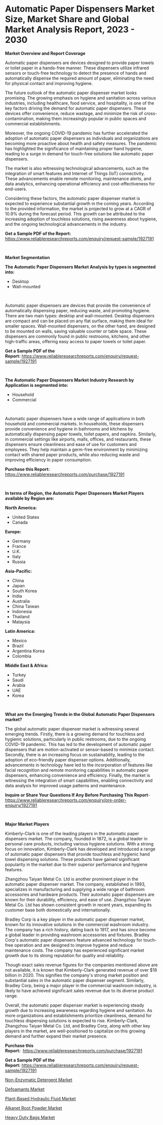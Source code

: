 <p><h1>Automatic Paper Dispensers Market Size, Market Share and Global Market Analysis Report, 2023 - 2030</h1></p><p><strong>Market Overview and Report Coverage</strong></p>
<p><p>Automatic paper dispensers are devices designed to provide paper towels or toilet paper in a hands-free manner. These dispensers utilize infrared sensors or touch-free technology to detect the presence of hands and automatically dispense the required amount of paper, eliminating the need for physical contact and improving hygiene.</p><p>The future outlook of the automatic paper dispenser market looks promising. The growing emphasis on hygiene and sanitation across various industries, including healthcare, food service, and hospitality, is one of the key factors driving the demand for automatic paper dispensers. These devices offer convenience, reduce wastage, and minimize the risk of cross-contamination, making them increasingly popular in public spaces and commercial establishments.</p><p>Moreover, the ongoing COVID-19 pandemic has further accelerated the adoption of automatic paper dispensers as individuals and organizations are becoming more proactive about health and safety measures. The pandemic has highlighted the significance of maintaining proper hand hygiene, leading to a surge in demand for touch-free solutions like automatic paper dispensers.</p><p>The market is also witnessing technological advancements, such as the integration of smart features and Internet of Things (IoT) connectivity. These advancements enable remote monitoring, maintenance alerts, and data analytics, enhancing operational efficiency and cost-effectiveness for end-users.</p><p>Considering these factors, the automatic paper dispenser market is expected to experience substantial growth in the coming years. According to the provided information, the market is projected to grow at a CAGR of 10.9% during the forecast period. This growth can be attributed to the increasing adoption of touchless solutions, rising awareness about hygiene, and the ongoing technological advancements in the industry.</p></p>
<p><strong>Get a Sample PDF of the Report:</strong> <a href="https://www.reliableresearchreports.com/enquiry/request-sample/1927191">https://www.reliableresearchreports.com/enquiry/request-sample/1927191</a></p>
<p>&nbsp;</p>
<p><strong>Market Segmentation</strong></p>
<p><strong>The Automatic Paper Dispensers Market Analysis by types is segmented into:</strong></p>
<p><ul><li>Desktop</li><li>Wall-mounted</li></ul></p>
<p>&nbsp;</p>
<p><p>Automatic paper dispensers are devices that provide the convenience of automatically dispensing paper, reducing waste, and promoting hygiene. There are two main types: desktop and wall-mounted. Desktop dispensers are compact and can be placed on any flat surface, making them ideal for smaller spaces. Wall-mounted dispensers, on the other hand, are designed to be mounted on walls, saving valuable counter or table space. These dispensers are commonly found in public restrooms, kitchens, and other high-traffic areas, offering easy access to paper towels or toilet paper.</p></p>
<p><strong>Get a Sample PDF of the Report:</strong>&nbsp;<a href="https://www.reliableresearchreports.com/enquiry/request-sample/1927191">https://www.reliableresearchreports.com/enquiry/request-sample/1927191</a></p>
<p>&nbsp;</p>
<p><strong>The Automatic Paper Dispensers Market Industry Research by Application is segmented into:</strong></p>
<p><ul><li>Household</li><li>Commercial</li></ul></p>
<p>&nbsp;</p>
<p><p>Automatic paper dispensers have a wide range of applications in both household and commercial markets. In households, these dispensers provide convenience and hygiene in bathrooms and kitchens by automatically dispensing paper towels, toilet papers, and napkins. Similarly, in commercial settings like airports, malls, offices, and restaurants, these dispensers ensure cleanliness and ease of use for customers and employees. They help maintain a germ-free environment by minimizing contact with shared paper products, while also reducing waste and improving efficiency in paper consumption.</p></p>
<p><strong>Purchase this Report:</strong>&nbsp; <a href="https://www.reliableresearchreports.com/purchase/1927191">https://www.reliableresearchreports.com/purchase/1927191</a></p>
<p>&nbsp;</p>
<p><strong>In terms of Region, the Automatic Paper Dispensers Market Players available by Region are:</strong></p>
<p>
    <p> <strong> North America: </strong>
        <ul>
            <li>United States</li>
            <li>Canada</li>
        </ul>
        </p> 
    <p> <strong> Europe: </strong>
        <ul>
            <li>Germany</li>
            <li>France</li>
            <li>U.K.</li>
            <li>Italy</li>
            <li>Russia</li>
        </ul>
        </p> 
    <p> <strong> Asia-Pacific: </strong>
        <ul>
            <li>China</li>
            <li>Japan</li>
            <li>South Korea</li>
            <li>India</li>
            <li>Australia</li>
            <li>China Taiwan</li>
            <li>Indonesia</li>
            <li>Thailand</li>
            <li>Malaysia</li>
        </ul>
        </p> 
    <p> <strong> Latin America: </strong>
        <ul>
            <li>Mexico</li>
            <li>Brazil</li>
            <li>Argentina Korea</li>
            <li>Colombia</li>
        </ul>
        </p> 
    <p> <strong> Middle East & Africa: </strong>
        <ul>
            <li>Turkey</li>
            <li>Saudi</li>
            <li>Arabia</li>
            <li>UAE</li>
            <li>Korea</li>
        </ul>
    </p>
    </p>
<p>&nbsp;</p>
<p><strong>What are the Emerging Trends in the Global Automatic Paper Dispensers market?</strong></p>
<p><p>The global automatic paper dispenser market is witnessing several emerging trends. Firstly, there is a growing demand for touchless and hygienic solutions, particularly in public restrooms, due to the ongoing COVID-19 pandemic. This has led to the development of automatic paper dispensers that are motion-activated or sensor-based to minimize contact. Secondly, there is an increasing focus on sustainability, leading to the adoption of eco-friendly paper dispenser options. Additionally, advancements in technology have led to the incorporation of features like facial recognition and remote monitoring capabilities in automatic paper dispensers, enhancing convenience and efficiency. Finally, the market is witnessing the integration of smart capabilities, enabling connectivity and data analysis for improved usage patterns and maintenance.</p></p>
<p><strong>Inquire or Share Your Questions If Any Before Purchasing This Report</strong>- <a href="https://www.reliableresearchreports.com/enquiry/pre-order-enquiry/1927191">https://www.reliableresearchreports.com/enquiry/pre-order-enquiry/1927191</a></p>
<p>&nbsp;</p>
<p><strong>Major Market Players</strong></p>
<p><p>Kimberly-Clark is one of the leading players in the automatic paper dispensers market. The company, founded in 1872, is a global leader in personal care products, including various hygiene solutions. With a strong focus on innovation, Kimberly-Clark has developed and introduced a range of automatic paper dispensers that provide touchless and hygienic hand towel dispensing solutions. These products have gained significant popularity in the market due to their superior performance and hygiene features.</p><p>Zhangzhou Taiyan Metal Co. Ltd is another prominent player in the automatic paper dispenser market. The company, established in 1993, specializes in manufacturing and supplying a wide range of bathroom accessories and hardware products. Their automatic paper dispensers are known for their durability, efficiency, and ease of use. Zhangzhou Taiyan Metal Co. Ltd has shown consistent growth in recent years, expanding its customer base both domestically and internationally.</p><p>Bradley Corp is a key player in the automatic paper dispenser market, known for its innovative solutions in the commercial washroom industry. The company has a rich history, dating back to 1917, and has since become a global leader in providing washroom accessories and fixtures. Bradley Corp's automatic paper dispensers feature advanced technology for touch-free operation and are designed to improve hygiene and reduce maintenance costs. The company has experienced significant market growth due to its strong reputation for quality and reliability.</p><p>Though exact sales revenue figures for the companies mentioned above are not available, it is known that Kimberly-Clark generated revenue of over $18 billion in 2020. This signifies the company's strong market position and substantial sales in the automatic paper dispenser segment. Similarly, Bradley Corp, being a major player in the commercial washroom industry, is likely to have achieved significant sales revenue due to its diverse product range.</p><p>Overall, the automatic paper dispenser market is experiencing steady growth due to increasing awareness regarding hygiene and sanitation. As more organizations and establishments prioritize cleanliness, demand for touchless dispensing solutions is expected to rise. Kimberly-Clark, Zhangzhou Taiyan Metal Co. Ltd, and Bradley Corp, along with other key players in the market, are well-positioned to capitalize on this growing demand and further expand their market presence.</p></p>
<p><strong>Purchase this Report:</strong>&nbsp;&nbsp;<a href="https://www.reliableresearchreports.com/purchase/1927191">https://www.reliableresearchreports.com/purchase/1927191</a></p>
<p></p>
<p><strong>Get a Sample PDF of the Report:</strong>&nbsp;<a href="https://www.reliableresearchreports.com/enquiry/request-sample/1927191">https://www.reliableresearchreports.com/enquiry/request-sample/1927191</a></p>
<p><p><a href="https://www.linkedin.com/pulse/non-enzymatic-detergent-market-research-report-provides-gf4te/">Non-Enzymatic Detergent Market</a></p><p><a href="https://www.linkedin.com/pulse/defoamants-market-size-share-amp-trends-analysis-report-qylye/">Defoamants Market</a></p><p><a href="https://www.linkedin.com/pulse/plant-based-hydraulic-fluid-market-size-share-global-b4gue/">Plant-Based Hydraulic Fluid Market</a></p><p><a href="https://medium.com/@under.noon.tower/alkanet-root-powder-market-analysis-and-sze-forecasted-for-period-from-2023-to-2030-c106325deeba">Alkanet Root Powder Market</a></p><p><a href="https://medium.com/@blow.allow.stir/heavy-duty-bags-market-share-evolution-and-market-growth-trends-2023-2030-0c61fa99b19d">Heavy Duty Bags Market</a></p></p>
